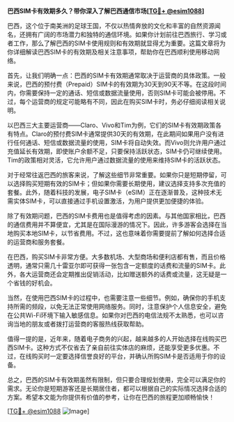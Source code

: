 **巴西SIM卡有效期多久？带你深入了解巴西通信市场[[TG💪+ @esim1088](https://t.me/s/esim1088)]**

巴西，这个位于南美洲的足球王国，不仅以热情奔放的文化和丰富的自然资源闻名，还拥有广阔的市场潜力和独特的通信环境。如果你计划前往巴西旅行、学习或者工作，那么了解巴西的SIM卡使用规则和有效期就显得尤为重要。这篇文章将为你详细解读巴西SIM卡的有效期及相关注意事项，帮助你在巴西顺利使用移动网络。

首先，让我们明确一点：巴西的SIM卡有效期通常取决于运营商的具体政策。一般来说，巴西的预付费（Prepaid）SIM卡的有效期为30天到90天不等。在这段时间内，你需要保持一定的通话、短信或数据流量使用，否则SIM卡可能会被停用。不过，每个运营商的规定可能略有不同，因此在购买SIM卡时，务必仔细阅读相关说明。

以巴西三大主要运营商——Claro、Vivo和Tim为例，它们的SIM卡有效期政策各有特点。Claro的预付费SIM卡通常提供30天的有效期，在此期间如果用户没有进行任何通话、短信或数据流量的使用，SIM卡将自动失效。而Vivo则允许用户通过充值延长有效期，即使账户余额不足，只要保持活跃状态，SIM卡仍可继续使用。Tim的政策相对灵活，它允许用户通过数据流量的使用来维持SIM卡的活跃状态。

对于经常往返巴西的旅客来说，了解这些细节非常重要。如果你只是短期停留，可以选择购买短期有效的SIM卡；但如果你需要长期使用，建议选择支持多次充值的套餐。此外，随着科技的发展，电子SIM卡（eSIM）正在逐渐普及，这种技术无需实体SIM卡，可以直接通过手机设置激活，为用户提供更加便捷的体验。

除了有效期问题，巴西的SIM卡费用也是值得考虑的因素。与其他国家相比，巴西的通信费用并不算便宜，尤其是在国际漫游的情况下。因此，许多游客会选择在当地购买本地SIM卡，以节省费用。不过，这也意味着你需要提前了解如何选择合适的运营商和服务套餐。

在巴西，购买SIM卡非常方便。大多数机场、大型商场和便利店都有售，而且价格透明，通常只需几十雷亚尔即可获得一张包含一定额度的话费和流量的SIM卡。此外，各大运营商还会定期推出促销活动，比如赠送额外的话费或流量，这无疑是一个省钱的好机会。

当然，在使用巴西SIM卡的过程中，也需要注意一些细节。例如，确保你的手机支持所需的频段，以免无法正常使用网络服务。同时，注意保护个人信息安全，避免在公共Wi-Fi环境下输入敏感信息。如果你对巴西的电信法规不太熟悉，也可以咨询当地的朋友或者拨打运营商的客服热线获取帮助。

值得一提的是，近年来，随着电子商务的兴起，越来越多的人开始选择在线购买巴西SIM卡。这种方式不仅省去了亲自前往实体店的麻烦，还能享受更多优惠。不过，在线购买时一定要选择信誉良好的平台，并确认所购SIM卡是否适用于你的设备。

总之，巴西的SIM卡有效期虽然有限制，但只要合理规划使用，完全可以满足你的需求。无论你是短期游客还是长期居住者，都可以根据自己的实际情况选择合适的方案。希望本文能为你提供有价值的参考，让你在巴西的旅程更加顺畅愉快！

[[TG💪+ @esim1088](https://t.me/s/esim1088) ![Image](https://i.postimg.cc/4NQfJmqS/Snipaste-2025-05-13-00-14-12.png)]